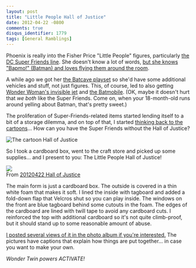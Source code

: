 ```yaml
---
layout: post
title: "Little People Hall of Justice"
date: 2012-04-22 -0800
comments: true
disqus_identifier: 1779
tags: [General Ramblings]
---
```

Phoenix is really into the Fisher Price "Little People" figures,
particularly [the DC Super Friends
line](http://www.amazon.com/gp/product/B005FA311A/ref=as_li_ss_tl?ie=UTF8&tag=mhsvortex&linkCode=as2&camp=1789&creative=390957&creativeASIN=B005FA311A).
She doesn't know a lot of words, [but she knows "Bapmo!" (Batman) and
loves flying them around the
room](/archive/2012/03/15/a-typical-play-session-with-my-toddler.aspx).

A while ago we got her [the Batcave
playset](http://www.amazon.com/gp/product/B004ORYVAU/ref=as_li_ss_tl?ie=UTF8&tag=mhsvortex&linkCode=as2&camp=1789&creative=390957&creativeASIN=B004ORYVAU)
so she'd have some additional vehicles and stuff, not just figures.
This, of course, led to also getting [Wonder Woman's invisible
jet](http://www.amazon.com/gp/product/B0076YQHEQ/ref=as_li_ss_tl?ie=UTF8&tag=mhsvortex&linkCode=as2&camp=1789&creative=390957&creativeASIN=B0076YQHEQ)
and [the
Batmobile](http://www.amazon.com/gp/product/B0076OJOF0/ref=as_li_ss_tl?ie=UTF8&tag=mhsvortex&linkCode=as2&camp=1789&creative=390957&creativeASIN=B0076OJOF0).
(OK, maybe it doesn't hurt that *we both* like the Super Friends. Come
on, when your 18-month-old runs around yelling about Batman, that's
pretty sweet.)

The proliferation of Super-Friends-related items started lending itself
to a bit of a storage dilemma, and on top of that, I started [thinking
back to the
cartoons](http://www.amazon.com/gp/product/B000W2C28Y/ref=as_li_ss_tl?ie=UTF8&tag=mhsvortex&linkCode=as2&camp=1789&creative=390957&creativeASIN=B000W2C28Y)...
How can you have the Super Friends without the Hall of Justice?

![The cartoon Hall of
Justice](https://hyqi8g.blu.livefilestore.com/y2pTyXU2W2t3OJ5_60JsAo5BGrLYOHn9mkautlniscc-F4JBtZHVfBpADJQvhWJTt74bVfgdaTIu2LdVWr9K-Sx5WIk1EAw12_u09VT62NUr1c/20120422_cartoonhall.jpg?psid=1)

So I took a cardboard box, went to the craft store and picked up some
supplies... and I present to you: The Little People Hall of Justice!

[![](https://lh5.googleusercontent.com/-z4jMGKkOP-c/T5RHnrquaMI/AAAAAAAAGWU/o8Xt2KNcR4c/s400/P1000007.JPG)](https://picasaweb.google.com/lh/photo/6hv0_BqH69tD5y6I-EgkttMTjNZETYmyPJy0liipFm0?feat=embedwebsite)<br />From [20120422 Hall of Justice](https://picasaweb.google.com/100275637557074554059/20120422HallOfJustice?authuser=0&feat=embedwebsite)

The main form is just a cardboard box. The outside is covered in a thin
white foam that makes it soft. I lined the inside with tagboard and
added a fold-down flap that Velcros shut so you can play inside. The
windows on the front are blue tagboard behind some cutouts in the foam.
The edges of the cardboard are lined with twill tape to avoid any
cardboard cuts. I reinforced the top with additional cardboard so it's
not quite climb-proof, but it should stand up to some reasonable amount
of abuse.

[I posted several views of it in the photo album if you're
interested.](https://picasaweb.google.com/100275637557074554059/20120422HallOfJustice?authuser=0&feat=directlink)
The pictures have captions that explain how things are put together...
in case you want to make your own.

*Wonder Twin powers ACTIVATE!*


